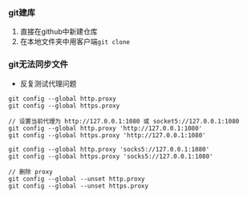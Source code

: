 ###  **git建库**
1. 直接在github中新建仓库
2. 在本地文件夹中用客户端`` git clone ``


### **git无法同步文件**
+ 反复测试代理问题

```// 查看当前代理设置
git config --global http.proxy
git config --global https.proxy
 
// 设置当前代理为 http://127.0.0.1:1080 或 socket5://127.0.0.1:1080
git config --global http.proxy 'http://127.0.0.1:1080'
git config --global https.proxy 'http://127.0.0.1:1080'
 
git config --global http.proxy 'socks5://127.0.0.1:1080'
git config --global https.proxy 'socks5://127.0.0.1:1080'
 
// 删除 proxy
git config --global --unset http.proxy
git config --global --unset https.proxy
```